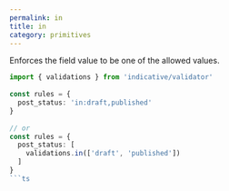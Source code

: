 ```yaml
---
permalink: in
title: in
category: primitives
---
```


Enforces the field value to be one of the allowed values.
 
```ts
import { validations } from 'indicative/validator'
 
const rules = {
  post_status: 'in:draft,published'
}
 
// or
const rules = {
  post_status: [
    validations.in(['draft', 'published'])
  ]
}
```ts